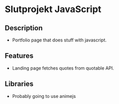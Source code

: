 # Slutprojekt JavaScript

## Description
- Portfolio page that does stuff with javascript.


## Features
- Landing page fetches quotes from quotable API.


## Libraries
- Probably going to use animejs